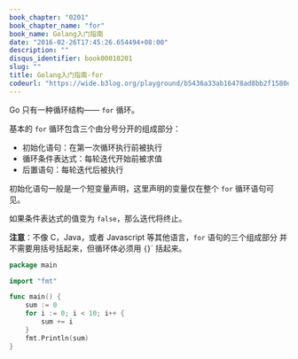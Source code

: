 ```yaml
---
book_chapter: "0201"
book_chapter_name: "for"
book_name: Golang入门指南
date: "2016-02-26T17:45:26.654494+08:00"
description: ""
disqus_identifier: book00010201
slug: ""
title: Golang入门指南-for
codeurl: "https://wide.b3log.org/playground/b5436a33ab16478ad8bb2f1580d900c6.go"
---
```



Go 只有一种循环结构—— `for` 循环。

基本的 `for` 循环包含三个由分号分开的组成部分：

- 初始化语句：在第一次循环执行前被执行
- 循环条件表达式：每轮迭代开始前被求值
- 后置语句：每轮迭代后被执行

初始化语句一般是一个短变量声明，这里声明的变量仅在整个 `for` 循环语句可见。

如果条件表达式的值变为 `false`，那么迭代将终止。

**注意**：不像 C，Java，或者 Javascript 等其他语言，`for` 语句的三个组成部分
并不需要用括号括起来，但循环体必须用 `{`}` 括起来。

```go
package main

import "fmt"

func main() {
	sum := 0
	for i := 0; i < 10; i++ {
		sum += i
	}
	fmt.Println(sum)
}

```

